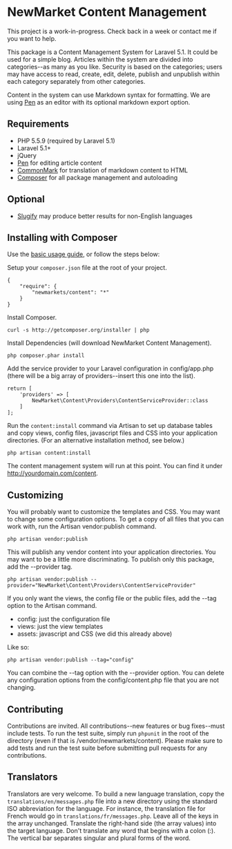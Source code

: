 NewMarket Content Management
======

This project is a work-in-progress. Check back in a week or contact me
if you want to help.

This package is a Content Management System for Laravel 5.1. It could
be used for a simple blog. Articles within the system are divided into
categories--as many as you like. Security is based on the categories;
users may have access to read, create, edit, delete, publish and unpublish
within each category separately from other categories.

Content in the system can use Markdown syntax for formatting. We are using
[Pen](https://github.com/sofish/pen) as an editor with its optional markdown
export option.

Requirements
------------

 * PHP 5.5.9 (required by Laravel 5.1)
 * Laravel 5.1+
 * jQuery
 * [Pen](https://github.com/sofish/pen) for editing article content
 * [CommonMark](https://github.com/league/commonmark) for translation of markdown content to HTML
 * [Composer](http://getcomposer.org) for all package management and autoloading

Optional
------------

 * [Slugify](https://github.com/curco/slugify) may produce better results for non-English languages

Installing with Composer
-----
Use the [basic usage guide](http://getcomposer.org/doc/01-basic-usage.md),
or follow the steps below:

Setup your `composer.json` file at the root of your project.

    {
        "require": {
            "newmarkets/content": "*"
        }
    }

Install Composer.

    curl -s http://getcomposer.org/installer | php

Install Dependencies (will download NewMarket Content Management).

    php composer.phar install

Add the service provider to your Laravel configuration in config/app.php
(there will be a big array of providers--insert this one into the list).

    return [
        'providers' => [
            NewMarket\Content\Providers\ContentServiceProvider::class
        ]
    ];

Run the `content:install` command via Artisan to set up database tables and
copy views, config files, javascript files and CSS into your application directories.
(For an alternative installation method, see below.)

    php artisan content:install

The content management system will run at this point. You can find it under
http://yourdomain.com/content.

Customizing
-------------

You will probably want to customize the templates and CSS. You may want to
change some configuration options. To get a copy of all files that you can
work with, run the Artisan vendor:publish command.

    php artisan vendor:publish

This will publish any vendor content into your application directories. You may
want to be a little more discriminating. To publish only this package, add
the --provider tag.

    php artisan vendor:publish --provider="NewMarket\Content\Providers\ContentServiceProvider"

If you only want the views, the config file or the public files, add the --tag
option to the Artisan command.

 * config: just the configuration file
 * views: just the view templates
 * assets: javascript and CSS (we did this already above)

Like so:

    php artisan vendor:publish --tag="config"

You can combine the --tag option with the --provider option. You can delete any
configuration options from the config/content.php file that you are not changing.

Contributing
-------------

Contributions are invited. All contributions--new features or bug fixes--must include tests.
To run the test suite, simply run `phpunit` in the root of the
directory (even if that is /vendor/newmarkets/content). Please make sure to add tests
and run the test suite before submitting pull requests for any contributions.

Translators
-----------

Translators are very welcome. To build a new language translation, copy the `translations/en/messages.php`
file into a new directory using the standard ISO abbreviation for the language.
For instance, the translation file for French would go in `translations/fr/messages.php`.
Leave all of the keys in the array unchanged. Translate the right-hand side
(the array values) into the target language. Don't translate any word that begins
with a colon (:). The vertical bar separates singular and plural forms of the word.

